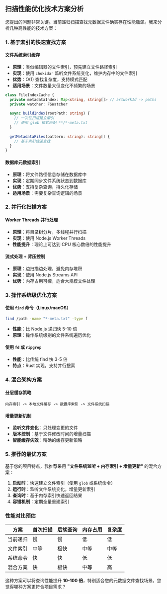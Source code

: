 
## 扫描性能优化技术方案分析

您提出的问题非常关键。当前递归扫描查找元数据文件确实存在性能瓶颈。我来分析几种高性能的技术方案：

### 1. 基于索引的快速查找方案

#### 文件系统索引缓存
- **原理**：类似编辑器的文件索引，预先建立文件路径索引
- **实现**：使用 `chokidar` 监听文件系统变化，维护内存中的文件索引
- **优势**：O(1) 查找复杂度，支持模式匹配
- **适用场景**：文件数量大但变化不频繁的场景

```typescript
class FileIndexCache {
  private metadataIndex: Map<string, string[]> // artworkId -> paths
  private watcher: FSWatcher
  
  async buildIndex(rootPath: string) {
    // 一次性扫描建立索引
    // 使用 glob 模式匹配 **/*-meta.txt
  }
  
  getMetadataFiles(pattern: string): string[] {
    // 基于索引快速查找
  }
}
```

#### 数据库元数据索引
- **原理**：将文件路径信息存储在数据库中
- **实现**：定期同步文件系统状态到数据库
- **优势**：支持复杂查询，持久化存储
- **适用场景**：需要复杂查询逻辑的场景

### 2. 并行化扫描方案

#### Worker Threads 并行处理
- **原理**：将目录树分片，多线程并行扫描
- **实现**：使用 Node.js Worker Threads
- **性能提升**：理论上可达到 CPU 核心数倍的性能提升

#### 流式处理 + 背压控制
- **原理**：边扫描边处理，避免内存堆积
- **实现**：使用 Node.js Streams API
- **优势**：内存占用可控，适合大规模文件处理

### 3. 操作系统级优化方案

#### 使用 `find` 命令（Linux/macOS）
```bash
find /path -name "*-meta.txt" -type f
```
- **性能**：比 Node.js 递归快 5-10 倍
- **原理**：操作系统级别的文件系统遍历优化

#### 使用 `fd` 或 `ripgrep`
- **性能**：比传统 find 快 3-5 倍
- **特点**：Rust 实现，支持并行搜索

### 4. 混合架构方案

#### 分层缓存策略
```
内存索引 -> 本地文件缓存 -> 数据库索引 -> 文件系统扫描
```

#### 增量更新机制
- **监听文件变化**：只处理变更的文件
- **版本控制**：基于文件修改时间的增量扫描
- **智能缓存失效**：精确的缓存更新策略

### 5. 推荐的最优方案

基于您的项目特点，我推荐采用 **"文件系统监听 + 内存索引 + 增量更新"** 的混合方案：

1. **启动时**：快速建立文件索引（使用 `glob` 或系统命令）
2. **运行时**：监听文件系统变化，增量更新索引
3. **查询时**：基于内存索引快速返回结果
4. **容错机制**：定期全量重建索引

### 性能对比预估

| 方案 | 首次扫描 | 后续查询 | 内存占用 | 复杂度 |
|------|----------|----------|----------|--------|
| 当前递归 | 慢 | 慢 | 低 | 低 |
| 文件索引 | 中等 | 极快 | 中等 | 中等 |
| 系统命令 | 快 | 快 | 低 | 低 |
| 混合方案 | 快 | 极快 | 中等 | 高 |

这种方案可以将查询性能提升 **10-100 倍**，特别适合您的元数据文件查找场景。您觉得哪种方案更符合项目需求？
        